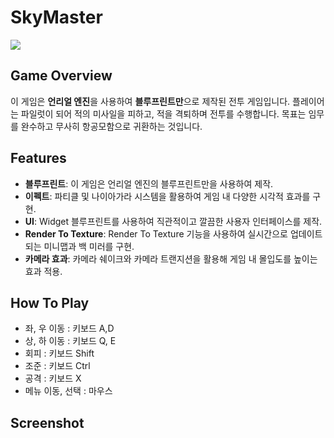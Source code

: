 # SkyMaster

<img src ="https://img.shields.io/badge/Unreal Engine-0E1128?style=for-the-badge&logo=unreal engine&logoColor=white">


## Game Overview
이 게임은 **언리얼 엔진**을 사용하여 **블루프린트만**으로 제작된 전투 게임입니다. 플레이어는 파일럿이 되어 적의 미사일을 피하고, 적을 격퇴하며 전투를 수행합니다. 목표는 임무를 완수하고 무사히 항공모함으로 귀환하는 것입니다.

## Features
- **블루프린트**: 이 게임은 언리얼 엔진의 블루프린트만을 사용하여 제작.
- **이펙트**: 파티클 및 나이아가라 시스템을 활용하여 게임 내 다양한 시각적 효과를 구현.
- **UI**: Widget 블루프린트를 사용하여 직관적이고 깔끔한 사용자 인터페이스를 제작.
- **Render To Texture**: Render To Texture 기능을 사용하여 실시간으로 업데이트되는 미니맵과 백 미러를 구현.
- **카메라 효과**: 카메라 쉐이크와 카메라 트랜지션을 활용해 게임 내 몰입도를 높이는 효과 적용.

## How To Play
- 좌, 우 이동 : 키보드 A,D
- 상, 하 이동 : 키보드 Q, E
- 회피 : 키보드 Shift
- 조준 : 키보드 Ctrl
- 공격 : 키보드 X
- 메뉴 이동, 선택 : 마우스

## Screenshot
